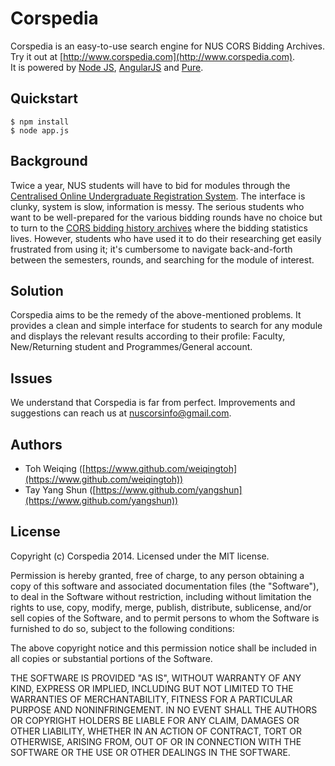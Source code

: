 Corspedia
==

Corspedia is an easy-to-use search engine for NUS CORS Bidding Archives.  
Try it out at [http://www.corspedia.com](http://www.corspedia.com).  
It is powered by [Node JS](http://nodejs.org/), [AngularJS](http://angularjs.org/) and [Pure](http://purecss.io/). 

Quickstart
--

    $ npm install
    $ node app.js


Background
--
Twice a year, NUS students will have to bid for modules through the [Centralised Online Undergraduate Registration System](http://www.nus.edu.sg/cors/). The interface is clunky, system is slow, information is messy. The serious students who want to be well-prepared for the various bidding rounds have no choice but to turn to the [CORS bidding history archives](http://www.nus.edu.sg/cors/archive.html) where the bidding statistics lives. However, students who have used it to do their researching get easily frustrated from using it; it's cumbersome to navigate back-and-forth between the semesters, rounds, and searching for the module of interest.

Solution
--
Corspedia aims to be the remedy of the above-mentioned problems. It provides a clean and simple interface for students to search for any module and displays the relevant results according to their profile: Faculty, New/Returning student and Programmes/General account.

Issues
--
We understand that Corspedia is far from perfect. Improvements and suggestions can reach us at [nuscorsinfo@gmail.com](<mailto:nuscorsinfo@gmail.com>).

Authors
-- 

- Toh Weiqing ([https://www.github.com/weiqingtoh](https://www.github.com/weiqingtoh))  
- Tay Yang Shun ([https://www.github.com/yangshun](https://www.github.com/yangshun))

License
--
Copyright (c) Corspedia 2014. Licensed under the MIT license.

Permission is hereby granted, free of charge, to any person obtaining a copy of this software and associated documentation files (the "Software"), to deal in the Software without restriction, including without limitation the rights to use, copy, modify, merge, publish, distribute, sublicense, and/or sell copies of the Software, and to permit persons to whom the Software is furnished to do so, subject to the following conditions:

The above copyright notice and this permission notice shall be included in all copies or substantial portions of the Software.

THE SOFTWARE IS PROVIDED "AS IS", WITHOUT WARRANTY OF ANY KIND, EXPRESS OR IMPLIED, INCLUDING BUT NOT LIMITED TO THE WARRANTIES OF MERCHANTABILITY, FITNESS FOR A PARTICULAR PURPOSE AND NONINFRINGEMENT. IN NO EVENT SHALL THE AUTHORS OR COPYRIGHT HOLDERS BE LIABLE FOR ANY CLAIM, DAMAGES OR OTHER LIABILITY, WHETHER IN AN ACTION OF CONTRACT, TORT OR OTHERWISE, ARISING FROM, OUT OF OR IN CONNECTION WITH THE SOFTWARE OR THE USE OR OTHER DEALINGS IN THE SOFTWARE.
